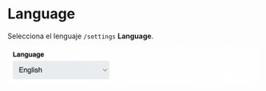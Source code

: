 # Language

Selecciona el lenguaje `/settings` **Language**.

![language](../../src/manual/settings/account/language.png)